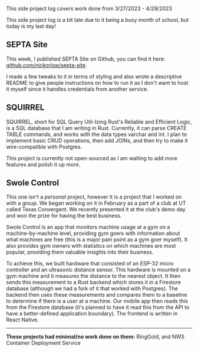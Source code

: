 This side project log covers work done from 3/27/2023 - 4/29/2023

This side project log is a bit late due to it being a busy month of school, but today is my last day!

## SEPTA Site
This week, I published SEPTA Site on Github, you can find it here: [github.com/nickorlow/septa-site](https://github.com/nickorlow/septa-site).

I made a few tweaks to it in terms of styling and also wrote a descriptive README to give people instructions on how to run it as I don't want
to host it myself since it handles credentials from another service.

## SQUIRREL
SQUIRREL, short for SQL Query Util-Izing Rust's Reliable and Efficient Logic, is a SQL database that I am writing in Rust. Currently, it can
parse CREATE TABLE commands, and works with the data types varchar and int. I plan to implement basic CRUD operations, then add JOINs, and
then try to make it wire-compatible with Postgres.

This project is currently not open-sourced as I am waiting to add more features and polish it up more.


## Swole Control
This one isn't a *personal* project, however it is a project that I worked on with a group. We began working on it in February as a part of a
club at UT called Texas Convergent. We recently presented it at the club's demo day and won the prize for having the best business.

Swole Control is an app that monitors machine usage at a gym on a machine-by-machine level, providing gym goers with information about what machines
are free (this is a major pain point as a gym goer myself). It also provides gym owners with statistics on which machines are most popular, providing
them valuable insights into their business.

To achieve this, we built hardware that consisted of an ESP-32 micro controller and an ultrasonic distance sensor. This hardware is mounted on a gym machine
and it measures the distance to the nearest object. It then sends this measurement to a Rust backend which stores it in a Firestore database (although we had
a fork of it that worked with Postgres). The backend then uses these measurements and compares them to a baseline to determine if there is a user at a machine.
Our mobile app then reads this from the Firestore database (it's planned to have it read this from the API to have a better-defined application boundary). The
frontend is written in React Native.

---

**These projects had minimal/no work done on them:** RingGold, and NWS Container Deployment Service

